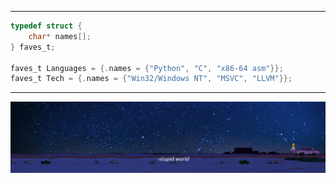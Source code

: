 ------------------------
```C
typedef struct {
    char* names[];
} faves_t;

faves_t Languages = {.names = {"Python", "C", "x86-64 asm"}};
faves_t Tech = {.names = {"Win32/Windows NT", "MSVC", "LLVM"}};
```
--------------
![img](./stupidworldsimpsons.jpeg)
